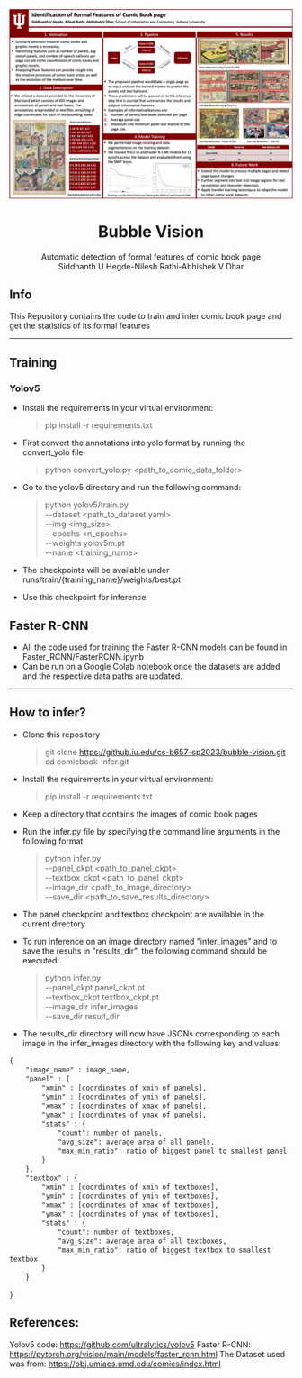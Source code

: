 <div align="center">
    <img src="poster.jpg"/>
</div>

<div align="center">

# Bubble Vision

Automatic detection of formal features of comic book page \
Siddhanth U Hegde-Nilesh Rathi-Abhishek V Dhar
</div>

## Info

This Repository contains the code to train and infer comic book page and get the statistics of its formal features

---
## Training

### Yolov5

- Install the requirements in your virtual environment:
    > pip install -r requirements.txt

- First convert the annotations into yolo format by running the convert_yolo file
    > python convert_yolo.py <path_to_comic_data_folder>

- Go to the yolov5 directory and run the following command:
    > python yolov5/train.py  \
    > --dataset <path_to_dataset.yaml> \
    > --img <img_size> \
    > --epochs <n_epochs> \
    > --weights yolov5m.pt \
    > --name <training_name>

- The checkpoints will be available under runs/train/{training_name}/weights/best.pt

- Use this checkpoint for inference

## Faster R-CNN
- All the code used for training the Faster R-CNN models can be found in Faster_RCNN/FasterRCNN.ipynb
- Can be run on a Google Colab notebook once the datasets are added and the respective data paths are updated.

---
## How to infer?

- Clone this repository
    > git clone https://github.iu.edu/cs-b657-sp2023/bubble-vision.git \
    > cd comicbook-infer.git

- Install the requirements in your virtual environment:
    > pip install -r requirements.txt

- Keep a directory that contains the images of comic book pages

- Run the infer.py file by specifying the command line arguments in the following format
    > python infer.py \
    > --panel_ckpt <path_to_panel_ckpt> \
    > --textbox_ckpt <path_to_panel_ckpt> \
    > --image_dir <path_to_image_directory> \
    > --save_dir <path_to_save_results_directory>

- The panel checkpoint and textbox checkpoint are available in the current directory

- To run inference on an image directory named "infer_images" and to save the results in "results_dir", the following command should be executed:
    > python infer.py \
    > --panel_ckpt panel_ckpt.pt \
    > --textbox_ckpt textbox_ckpt.pt \
    > --image_dir infer_images \
    > --save_dir result_dir

- The results_dir directory will now have JSONs corresponding to each image in the infer_images directory with the following key and values:

```
{
    "image_name" : image_name,
    "panel" : {
        "xmin" : [coordinates of xmin of panels],
        "ymin" : [coordinates of ymin of panels],
        "xmax" : [coordinates of xmax of panels],
        "ymax" : [coordinates of ymax of panels],
        "stats" : {
            "count": number of panels,
            "avg_size": average area of all panels,
            "max_min_ratio": ratio of biggest panel to smallest panel
        }
    },
    "textbox" : {
        "xmin" : [coordinates of xmin of textboxes],
        "ymin" : [coordinates of ymin of textboxes],
        "xmax" : [coordinates of xmax of textboxes],
        "ymax" : [coordinates of ymax of textboxes],
        "stats" : {
            "count": number of textboxes,
            "avg_size": average area of all textboxes,
            "max_min_ratio": ratio of biggest textbox to smallest textbox
        }
    }

}
```

## References:

Yolov5 code: https://github.com/ultralytics/yolov5
Faster R-CNN: https://pytorch.org/vision/main/models/faster_rcnn.html
The Dataset used was from: https://obj.umiacs.umd.edu/comics/index.html 
